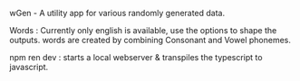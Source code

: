 wGen - A utility app for various randomly generated data.

Words : Currently only english is available, use the options to shape the outputs. words are created by combining Consonant and Vowel phonemes.

npm ren dev : starts a local webserver & transpiles the typescript to javascript.
